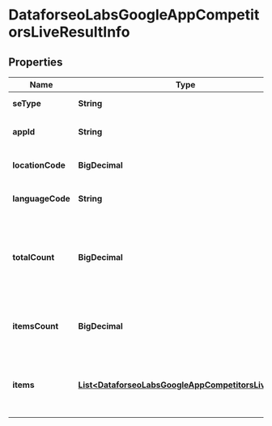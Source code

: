 

# DataforseoLabsGoogleAppCompetitorsLiveResultInfo


## Properties

| Name | Type | Description | Notes |
|------------ | ------------- | ------------- | -------------|
|**seType** | **String** | search engine type |  [optional] |
|**appId** | **String** | id of the app in a POST array |  [optional] |
|**locationCode** | **BigDecimal** | location code in a POST array |  [optional] |
|**languageCode** | **String** | language code in a POST array |  [optional] |
|**totalCount** | **BigDecimal** | total amount of results in our database relevant to your request |  [optional] |
|**itemsCount** | **BigDecimal** | the number of results returned in the items array |  [optional] |
|**items** | [**List&lt;DataforseoLabsGoogleAppCompetitorsLiveItem&gt;**](DataforseoLabsGoogleAppCompetitorsLiveItem.md) | contains data related to the app_id and competitor applications |  [optional] |



